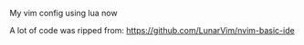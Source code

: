 My vim config using lua now

A lot of code was ripped from: https://github.com/LunarVim/nvim-basic-ide


